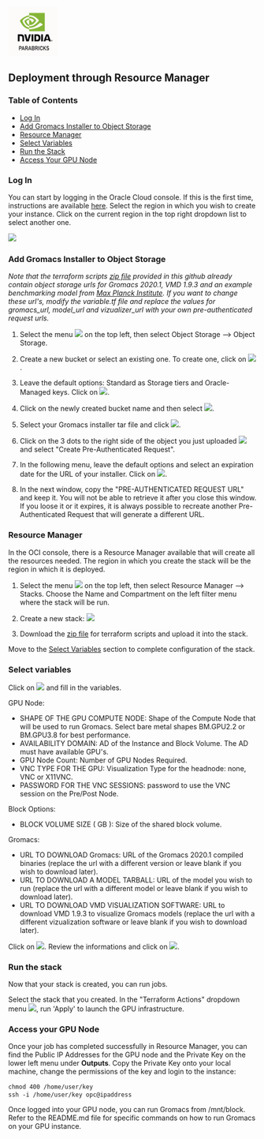 <img src="https://github.com/oci-hpc/oci-hpc-runbook-parabricks/blob/main/images/Parabricks%20Logo.png" width="100" height="100">

## Deployment through Resource Manager

### Table of Contents
 - [Log In](#log-in)
 - [Add Gromacs Installer to Object Storage](#add-gromacs-installer-to-object-storage)
 - [Resource Manager](#resource-manager)
 - [Select Variables](#select-variables)
 - [Run the Stack](#run-the-stack)
 - [Access Your GPU Node](#access-your-gpu-node)
  

### Log In
You can start by logging in the Oracle Cloud console. If this is the first time, instructions are available [here](https://docs.cloud.oracle.com/iaas/Content/GSG/Tasks/signingin.htm).
Select the region in which you wish to create your instance. Click on the current region in the top right dropdown list to select another one. 

<img src="https://github.com/oci-hpc/oci-hpc-runbook-shared/blob/master/images/Region.png" height="50">


### Add Gromacs Installer to Object Storage
*Note that the terraform scripts [zip file](https://github.com/oci-hpc/oci-hpc-runbook-gromacs/tree/master/Resources/gromacs-2020.1.zip) provided in this github already contain object storage urls for Gromacs 2020.1, VMD 1.9.3 and an example benchmarking model from [Max Planck Institute](https://www.mpibpc.mpg.de/grubmueller/bench). If you want to change these url's, modify the variable.tf file and replace the values for gromacs_url, model_url and vizualizer_url with your own pre-authenticated request urls.*

  1. Select the menu <img src="https://github.com/oci-hpc/oci-hpc-runbook-shared/blob/master/images/menu.png" height="20"> on the top left, then select Object Storage --> Object Storage.

  2. Create a new bucket or select an existing one. To create one, click on <img src="https://github.com/oci-hpc/oci-hpc-runbook-shared/blob/master/images/create_bucket.png" height="20">.

  3. Leave the default options: Standard as Storage tiers and Oracle-Managed keys. Click on <img src="https://github.com/oci-hpc/oci-hpc-runbook-shared/blob/master/images/create_bucket.png" height="20">.

  4. Click on the newly created bucket name and then select <img src="https://github.com/oci-hpc/oci-hpc-runbook-shared/blob/master/images/upload_object.png" height="20">.

  5. Select your Gromacs installer tar file and click <img src="https://github.com/oci-hpc/oci-hpc-runbook-shared/blob/master/images/upload_object.png" height="20">.

  6. Click on the 3 dots to the right side of the object you just uploaded <img src="https://github.com/oci-hpc/oci-hpc-runbook-shared/blob/master/images/3dots.png" height="20"> and select "Create Pre-Authenticated Request". 

  6. In the following menu, leave the default options and select an expiration date for the URL of your installer. Click on  <img src="https://github.com/oci-hpc/oci-hpc-runbook-shared/blob/master/images/pre_auth.png" height="25">.

  7. In the next window, copy the "PRE-AUTHENTICATED REQUEST URL" and keep it. You will not be able to retrieve it after you close this window. If you loose it or it expires, it is always possible to recreate another Pre-Authenticated Request that will generate a different URL.


### Resource Manager
In the OCI console, there is a Resource Manager available that will create all the resources needed. The region in which you create the stack will be the region in which it is deployed.

  1. Select the menu <img src="https://github.com/oci-hpc/oci-hpc-runbook-shared/blob/master/images/menu.png" height="20"> on the top left, then select Resource Manager --> Stacks. Choose the Name and Compartment on the left filter menu where the stack will be run.

  2. Create a new stack: <img src="https://github.com/oci-hpc/oci-hpc-runbook-shared/blob/master/images/stack.png" height="20">

  3. Download the [zip file](https://github.com/oci-hpc/oci-hpc-runbook-gromacs/tree/master/Resources/gromacs-2020.1.zip) for terraform scripts and upload it into the stack. 

Move to the [Select Variables](#select-variables) section to complete configuration of the stack.

### Select variables

Click on <img src="https://github.com/oci-hpc/oci-hpc-runbook-shared/blob/master/images/next.png" height="20"> and fill in the variables. 

GPU Node:
* SHAPE OF THE GPU COMPUTE NODE: Shape of the Compute Node that will be used to run Gromacs. Select bare metal shapes BM.GPU2.2 or BM.GPU3.8 for best performance.
* AVAILABILITY DOMAIN: AD of the Instance and Block Volume. The AD must have available GPU's.
* GPU Node Count: Number of GPU Nodes Required.
* VNC TYPE FOR THE GPU: Visualization Type for the headnode: none, VNC or X11VNC.
* PASSWORD FOR THE VNC SESSIONS: password to use the VNC session on the Pre/Post Node.

Block Options:
* BLOCK VOLUME SIZE ( GB ): Size of the shared block volume.

Gromacs:
* URL TO DOWNLOAD Gromacs: URL of the Gromacs 2020.1 compiled binaries (replace the url with a different version or leave blank if you wish to download later).
* URL TO DOWNLOAD A MODEL TARBALL: URL of the model you wish to run (replace the url with a different model or leave blank if you wish to download later).
* URL TO DOWNLOAD VMD VISUALIZATION SOFTWARE: URL to download VMD 1.9.3 to visualize Gromacs models (replace the url with a different vizualization software or leave blank if you wish to download later).

Click on <img src="https://github.com/oci-hpc/oci-hpc-runbook-shared/blob/master/images/next.png" height="20">.
Review the informations and click on <img src="https://github.com/oci-hpc/oci-hpc-runbook-shared/blob/master/images/create.png" height="20">.

### Run the stack

Now that your stack is created, you can run jobs. 

Select the stack that you created.
In the "Terraform Actions" dropdown menu <img src="https://github.com/oci-hpc/oci-hpc-runbook-shared/blob/master/images/tf_actions.png" height="20">, run 'Apply' to launch the GPU infrastructure.

### Access your GPU Node

Once your job has completed successfully in Resource Manager, you can find the Public IP Addresses for the GPU node and the Private Key on the lower left menu under **Outputs**. Copy the Private Key onto your local machine, change the permissions of the key and login to the instance:

```
chmod 400 /home/user/key
ssh -i /home/user/key opc@ipaddress
```

Once logged into your GPU node, you can run Gromacs from /mnt/block. Refer to the README.md file for specific commands on how to run Gromacs on your GPU instance.
